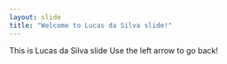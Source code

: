 ```yaml
---
layout: slide
title: "Welcome to Lucas da Silva slide!"
---
```

This is Lucas da Silva slide
Use the left arrow to go back!

